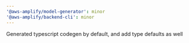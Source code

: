 ```yaml
---
'@aws-amplify/model-generator': minor
'@aws-amplify/backend-cli': minor
---
```


Generated typescript codegen by default, and add type defaults as well
